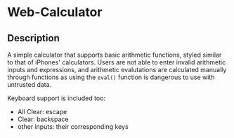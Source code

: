 # Web-Calculator

## Description
A simple calculator that supports basic arithmetic functions, styled similar to that of iPhones' calculators. Users are not able to enter invalid arithmetic inputs and expressions, and arithmetic evalutations are calculated manually through functions as using the `eval()` function is dangerous to use with untrusted data.

Keyboard support is included too:
- All Clear: escape
- Clear: backspace
- other inputs: their corresponding keys